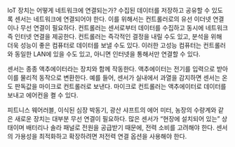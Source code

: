 IoT 장치는 어떻게 네트워크에 연결되는가?
수집된 데이터를 저장하고 공유할 수 있도록 센서는 네트워크에 연결되어야 한다. 이를 위해서는 컨트롤러로의 유선 이더넷 연결이나 무선 연결이 필요하다. 컨트롤러는 센서로부터 데이터를 수집하고 동시에 네트워크 즉 인터넷 연결을 제공한다. 컨트롤러는 즉각적인 결정을 내릴 수도 있고, 분석을 위해 더욱 성능이 좋은 컴퓨터로 데이터를 보낼 수도 있다. 이러한 고성능 컴퓨터는 컨트롤러와 동일한 LAN에 있을 수도 있고, 아니면 인터넷을 통해서만 연결할 수 있다.

센서는 종종 액추에이터라는 장치와 함께 작동한다. 액추에이터는 전기를 입력으로 받아 이를 물리적 동작으로 변환한다. 예를 들어, 센서가 실내에서 과열을 감지하면 센서는 온도 판독값을 마이크로 컨트롤러로 보낸다. 마이크로 컨트롤러는 액추에이터로 데이터를 보내고 에어컨을 켤 수 있다.

피트니스 웨어러블, 이식된 심장 박동기, 광산 샤프트의 에어 미터, 농장의 수량계와 같은 새로운 장치는 대부분 무선 연결이 필요하다. 많은 센서가 “현장에 설치되어 있는” 상태이며 배터리나 솔라 패널로 전원을 공급받기 때문에, 전력 소비를 고려해야 한다. 센서의 가용성을 최적화하고 확장하려면 저전력 연결 옵션을 사용해야 한다.